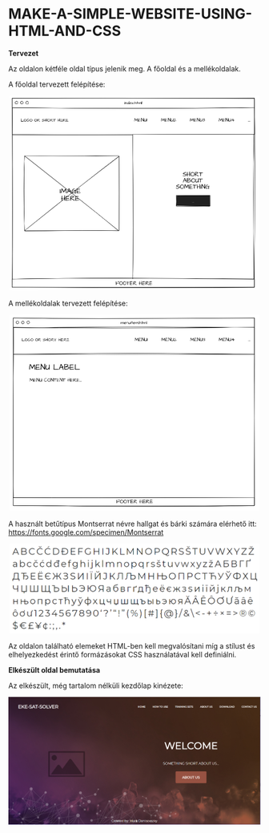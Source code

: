 # MAKE-A-SIMPLE-WEBSITE-USING-HTML-AND-CSS
 
**Tervezet**

Az oldalon kétféle oldal típus jelenik meg. A főoldal és a mellékoldalak.

A főoldal tervezett felépítése:

<p align="center">
<img src="Designs/index.jpg" width="500">
</p>

A mellékoldalak tervezett felépítése:

<p align="center">
<img src="Designs/menuitem.jpg" width="500">
</p>

A használt betűtípus Montserrat névre hallgat és bárki számára elérhető itt: https://fonts.google.com/specimen/Montserrat

<p align="center">
<img src="Designs/MontserratFont.PNG" width="500">
</p>

Az oldalon található elemeket HTML-ben kell megvalósítani míg a stílust és elhelyezkedést érintő formázásokat CSS használatával kell definiálni.

**Elkészült oldal bemutatása**

Az elkészült, még tartalom nélküli kezdőlap kinézete:

<p align="center">
<img src="Images/home.PNG" width="600">
</p>
